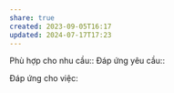 ```yaml
---
share: true
created: 2023-09-05T16:17
updated: 2024-07-17T17:23
---
```

Phù hợp cho nhu cầu:: 
Đáp ứng yêu cầu:: 

Đáp ứng cho việc:
